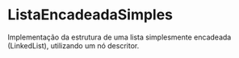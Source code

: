 # ListaEncadeadaSimples
Implementação da estrutura de uma lista simplesmente encadeada (LinkedList), utilizando um nó descritor.
